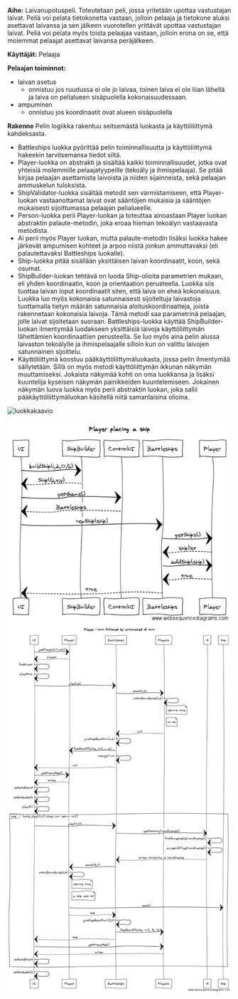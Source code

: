 **Aihe:** Laivanupotuspeli. Toteutetaan peli, jossa yritetään upottaa vastustajan laivat. Peliä voi pelata tietokonetta vastaan, jolloin pelaaja ja tietokone aluksi asettavat laivansa ja sen jälkeen vuorotellen yrittävät upottaa vastustajan laivat. Peliä voi pelata myös toista pelaajaa vastaan, jolloin erona on se, että molemmat pelaajat asettavat laivansa peräjälkeen.

**Käyttäjät:** Pelaaja

**Pelaajan toiminnot:**

  * laivan asetus
    * onnistuu jos ruudussa ei ole jo laivaa, toinen laiva ei ole liian lähellä ja laiva on pelialueen sisäpuolella kokonaisuudessaan.
  * ampuminen
    * onnistuu jos koordinaatit ovat alueen sisäpuolella

**Rakenne**
Pelin logiikka rakentuu seitsemästä luokasta ja käyttöliittymä kahdeksasta. 
* Battleships luokka pyörittää pelin toiminnallisuutta ja käyttöliittymä hakeekin tarvitsemansa tiedot siltä. 
* Player-luokka on abstrakti ja sisältää kaikki toiminnallisuudet, jotka ovat yhteisiä molemmille pelaajatyypeille (tekoäly ja ihmispelaaja). Se pitää kirjaa pelaajan asettamista laivoista ja niiden sijainneista, sekä pelaajan ammuskelun tuloksista. 
* ShipValidator-luokka sisältää metodit sen varmistamiseen, että Player-luokan vastaanottamat laivat ovat sääntöjen mukaisia ja sääntöjen mukaisesti sijoittumassa pelaajan pelialueelle. 
* Person-luokka perii Player-luokan ja toteuttaa ainoastaan Player luokan abstraktin palaute-metodin, joka eroaa hieman tekoälyn vastaavasta metodista.
* Ai perii myös Player luokan, mutta palaute-metodin lisäksi luokka hakee järkevät ampumisen kohteet ja arpoo niistä jonkun ammuttavaksi (eli palautettavaksi Battleships luokalle). 
* Ship-luokka pitää sisällään yksittäisen laivan koordinaatit, koon, sekä osumat. 
* ShipBuilder-luokan tehtävä on luoda Ship-olioita parametrien mukaan, eli yhden koordinaatin, koon ja orientaation perusteella. Luokka siis tuottaa laivan loput koordinaatit siten, että laiva on eheä kokonaisuus. Luokka luo myös kokonaisia satunnaisesti sijoiteltuja laivastoja tuottamalla tietyn määrän satunnaisia aloituskoordinaatteja, joista rakennetaan kokonaisia laivoja. Tämä metodi saa parametrinä pelaajan, jolle laivat sijoitetaan suoraan. Battleships-luokka käyttää ShipBuilder-luokan ilmentymää luodakseen yksittäisiä laivoja käyttöliittymän lähettämien koordinaattien perusteella. Se luo myös aina pelin alussa laivaston tekoälylle ja ihmispelaajalle silloin kun on valittu laivojen satunnainen sijoittelu.
* Käyttöliittymä koostuu pääkäyttöliittymäluokasta, jossa pelin ilmentymää säilytetään. Sillä on myös metodi käyttöliittymän ikkunan näkymän muuttamiseksi. Jokaista näkymää kohti on oma luokkansa ja lisäksi kuuntelija kyseisen näkymän painikkeiden kuuntelemiseen. Jokainen näkymän luova luokka myös perii abstraktin luokan, joka sallii pääkäyttöliittymäluokan käsitellä niitä samanlaisina olioina. 

![luokkakaavio](http://yuml.me/09ad3fb5)

![sekvenssikaavio - laivan asettaminen](https://github.com/Sadelise/Battleships/blob/master/dokumentaatio/playerPlacingShip.png)
![sekvenssikaavio - Pelaaja 1:sen vuoro, jota seuraa automaattinen tekoälyn vuoro](https://github.com/Sadelise/Battleships/blob/master/dokumentaatio/turnPlayed.png)
